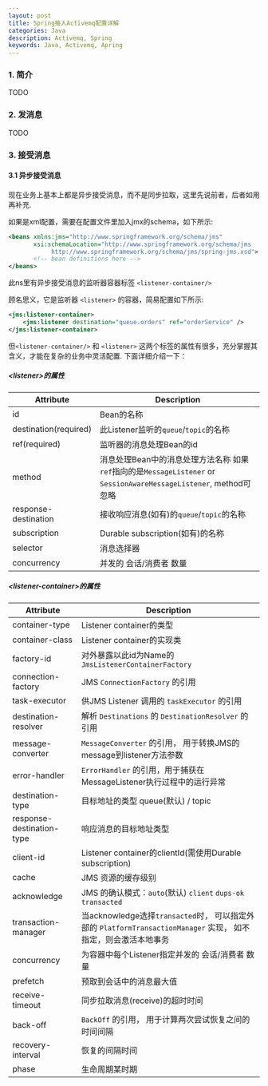 ```yaml
---
layout: post
title: Spring接入Activemq配置详解
categories: Java
description: Activemq, Spring
keywords: Java, Activemq, Apring
---
```


### 1. 简介

   TODO

### 2. 发消息
   
   TODO

### 3. 接受消息

#### 3.1 异步接受消息

现在业务上基本上都是异步接受消息，而不是同步拉取，这里先说前者，后者如用再补充.

如果是xml配置，需要在配置文件里加入jmx的schema，如下所示:

```xml
<beans xmlns:jms="http://www.springframework.org/schema/jms"
       xsi:schemaLocation="http://www.springframework.org/schema/jms 
            http://www.springframework.org/schema/jms/spring-jms.xsd">
       <!-- bean definitions here -->
</beans>
```

此ns里有异步接受消息的监听器容器标签 ``<listener-container/>``

顾名思义，它是监听器 ``<listener>`` 的容器，简易配置如下所示:

```xml
<jms:listener-container>
    <jms:listener destination="queue.orders" ref="orderService" />
</jms:listener-container>
```

但``<listener-container/>`` 和 ``<listener>`` 这两个标签的属性有很多，充分掌握其含义，才能在复杂的业务中灵活配置. 下面详细介绍一下：

##### \<listener\>的属性

| Attribute        | Description           |
| ------------- | ------------- |
| id            | Bean的名称     |
| destination(required)       | 此Listener监听的``queue``/``topic``的名称      |
| ref(required) | 监听器的消息处理Bean的id      |
| method | 消息处理Bean中的消息处理方法名称 如果``ref``指向的是``MessageListener`` or ``SessionAwareMessageListener``, method可忽略       |
| response-destination | 接收响应消息(如有)的``queue``/``topic``的名称    |
| subscription | Durable subscription(如有)的名称      |
| selector | 消息选择器      |
| concurrency | 并发的 会话/消费者 数量      |


##### \<listener-container\>的属性

| Attribute        | Description           |
| ------------- | ------------- |
| container-type      | Listener container的类型     |
| container-class       | Listener container的实现类      |
| factory-id | 对外暴露以此id为Name的 ``JmsListenerContainerFactory``       |
| connection-factory | JMS ``ConnectionFactory`` 的引用       |
| task-executor | 供JMS Listener 调用的 ``taskExecutor`` 的引用    |
| destination-resolver | 解析 ``Destinations`` 的 ``DestinationResolver`` 的引用      |
| message-converter | ``MessageConverter`` 的引用， 用于转换JMS的message到listener方法参数      |
| error-handler | ``ErrorHandler`` 的引用，用于捕获在MessageListener执行过程中的运行异常      |
| destination-type | 目标地址的类型 queue(默认) / topic      |
| response-destination-type | 响应消息的目标地址类型      |
| client-id | Listener container的clientId(需使用Durable subscription)      |
| cache | JMS 资源的缓存级别      |
| acknowledge | JMS 的确认模式：``auto``(默认) ``client`` ``dups-ok`` ``transacted``      |
| transaction-manager | 当acknowledge选择``transacted``时， 可以指定外部的 ``PlatformTransactionManager`` 实现， 如不指定，则会激活本地事务     |
| concurrency | 为容器中每个Listener指定并发的 会话/消费者 数量      |
| prefetch | 预取到会话中的消息最大值      |
| receive-timeout | 同步拉取消息(receive)的超时时间      |
| back-off | ``BackOff`` 的引用， 用于计算两次尝试恢复之间的时间间隔       |
| recovery-interval | 恢复的间隔时间      |
| phase | 生命周期某时期      |